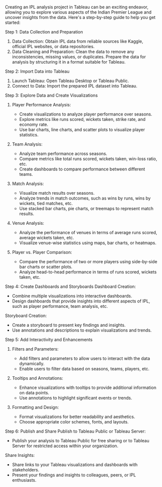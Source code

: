 Creating an IPL analysis project in Tableau can be an exciting endeavor, allowing you to explore various aspects of the Indian Premier League and uncover insights from the data. Here's a step-by-step guide to help you get started:

Step 1: Data Collection and Preparation
1. Data Collection: Obtain IPL data from reliable sources like Kaggle, official IPL websites, or data repositories.
2. Data Cleaning and Preparation: Clean the data to remove any inconsistencies, missing values, or duplicates. Prepare the data for analysis by structuring it in a format suitable for Tableau.

Step 2: Import Data into Tableau
1. Launch Tableau: Open Tableau Desktop or Tableau Public.
2. Connect to Data: Import the prepared IPL dataset into Tableau.

Step 3: Explore Data and Create Visualizations
1. Player Performance Analysis:
   - Create visualizations to analyze player performance over seasons.
   - Explore metrics like runs scored, wickets taken, strike rate, and economy rate.
   - Use bar charts, line charts, and scatter plots to visualize player statistics.

2. Team Analysis:
   - Analyze team performance across seasons.
   - Compare metrics like total runs scored, wickets taken, win-loss ratio, etc.
   - Create dashboards to compare performance between different teams.

3. Match Analysis:
   - Visualize match results over seasons.
   - Analyze trends in match outcomes, such as wins by runs, wins by wickets, tied matches, etc.
   - Use stacked bar charts, pie charts, or treemaps to represent match results.

4. Venue Analysis:
   - Analyze the performance of venues in terms of average runs scored, average wickets taken, etc.
   - Visualize venue-wise statistics using maps, bar charts, or heatmaps.

5. Player vs. Player Comparison:
   - Compare the performance of two or more players using side-by-side bar charts or scatter plots.
   - Analyze head-to-head performance in terms of runs scored, wickets taken, etc.

Step 4: Create Dashboards and Storyboards
 Dashboard Creation:
   - Combine multiple visualizations into interactive dashboards.
   - Design dashboards that provide insights into different aspects of IPL, such as player performance, team analysis, etc.

  Storyboard Creation:
   - Create a storyboard to present key findings and insights.
   - Use annotations and descriptions to explain visualizations and trends.

Step 5: Add Interactivity and Enhancements
1. Filters and Parameters:
   - Add filters and parameters to allow users to interact with the data dynamically.
   - Enable users to filter data based on seasons, teams, players, etc.

2. Tooltips and Annotations:
   - Enhance visualizations with tooltips to provide additional information on data points.
   - Use annotations to highlight significant events or trends.

3. Formatting and Design:
   - Format visualizations for better readability and aesthetics.
   - Choose appropriate color schemes, fonts, and layouts.

Step 6: Publish and Share
  Publish to Tableau Public or Tableau Server:
   - Publish your analysis to Tableau Public for free sharing or to Tableau Server for restricted access within your organization.

  Share Insights:
   - Share links to your Tableau visualizations and dashboards with stakeholders.
   - Present your findings and insights to colleagues, peers, or IPL enthusiasts.

